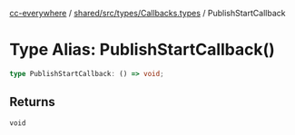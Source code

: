 [cc-everywhere](../../../../../index.md) / [shared/src/types/Callbacks.types](../index.md) / PublishStartCallback

# Type Alias: PublishStartCallback()

```ts
type PublishStartCallback: () => void;
```

## Returns

`void`
